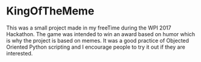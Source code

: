 # KingOfTheMeme
This was a small project made in my freeTime during the WPI 2017 Hackathon. The game was intended to win an award based on humor which is why the project is based on memes. It was a good practice of Objected Oriented Python scripting and I encourage people to try it out if they are interested.
